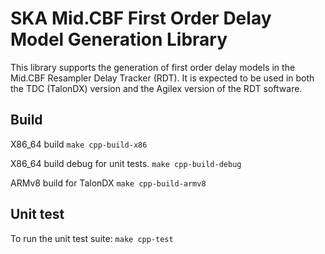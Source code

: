 # SKA Mid.CBF First Order Delay Model Generation Library

This library supports the generation of first order delay models in the Mid.CBF Resampler Delay Tracker (RDT). It is expected to be used in both the TDC (TalonDX) version and the Agilex version of the RDT software.

## Build

X86_64 build
`make cpp-build-x86`

X86_64 build debug for unit tests. 
`make cpp-build-debug`

ARMv8 build for TalonDX
`make cpp-build-armv8`

## Unit test

To run the unit test suite:
`make cpp-test`